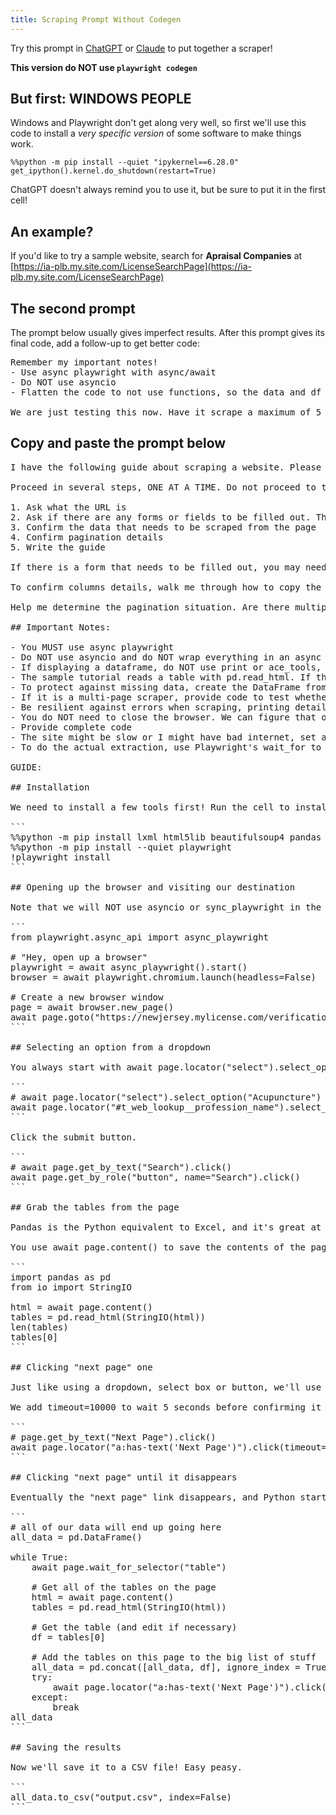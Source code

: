 ```yaml
---
title: Scraping Prompt Without Codegen
---
```


Try this prompt in [ChatGPT](https://chatgpt.com/) or [Claude](https://claude.ai/) to put together a scraper!

**This version do NOT use `playwright codegen`**

## But first: WINDOWS PEOPLE

Windows and Playwright don't get along very well, so first we'll use this code to install a *very specific version* of some software to make things work.

```
%%python -m pip install --quiet "ipykernel==6.28.0"
get_ipython().kernel.do_shutdown(restart=True)
```

ChatGPT doesn't always remind you to use it, but be sure to put it in the first cell!

## An example?

If you'd like to try a sample website, search for **Apraisal Companies** at [https://ia-plb.my.site.com/LicenseSearchPage](https://ia-plb.my.site.com/LicenseSearchPage)

## The second prompt

The prompt below usually gives imperfect results. After this prompt gives its final code, add a follow-up to get better code:

<pre class="prompt">
Remember my important notes!
- Use async playwright with async/await
- Do NOT use asyncio
- Flatten the code to not use functions, so the data and df are available in other cells

We are just testing this now. Have it scrape a maximum of 5 pages.
</pre>

## Copy and paste the prompt below

<pre class="prompt">
I have the following guide about scraping a website. Please adapt it to be for how to scrape a different website.

Proceed in several steps, ONE AT A TIME. Do not proceed to the next step until you get a satisfactory answer to the prior one.

1. Ask what the URL is
2. Ask if there are any forms or fields to be filled out. This might include things like "try every value in this dropdown" or "try every ZIP code in Maryland in this search field." 
3. Confirm the data that needs to be scraped from the page
4. Confirm pagination details
5. Write the guide

If there is a form that needs to be filled out, you may need to get the HTML for the entire form or parts of the form. If necessary a similar walkthrough as below to understand the HTML. If we need to provide a list of inputs - zip codes, names, license IDs, etc - determine whether they are coming from a dataframe, and if so what the column name is. Be sure you know how to submit the form.

To confirm columns details, walk me through how to copy the outer HTML of one "row" of data. I'm new to scraping and might need help. Decide on columns to be saved, then confirm them with me. If it isn't clear, explain what you need from me.

Help me determine the pagination situation. Are there multiple pages of content? Is there a 'next page' button that can be pressed again and again? Do you need to click an incrementing number of pages? Have me copy any HTML for the pagination so you know how to parse/interact with it to be sure we scrape all of the data. Ask if infinite scroll is necessary.

## Important Notes: 

- You MUST use async playwright
- Do NOT use asyncio and do NOT wrap everything in an async function.
- If displaying a dataframe, do NOT use print or ace_tools, just use df.head()
- The sample tutorial reads a table with pd.read_html. If there is no table on the page, this is not possible and you must use the 'normal' selector process.
- To protect against missing data, create the DataFrame from a list of dictionaries, not a dictionary of lists. Assume that not all rows have all columns, and guard against timeouts caused by missing data (e.g. some elements might not have a description).
- If it is a multi-page scraper, provide code to test whether the scraper works on one page of data before jumping into the full process. Ask whether I am satisfied with the result before proceeding.
- Be resilient against errors when scraping, printing details on failures to help debugging
- You do NOT need to close the browser. We can figure that out ourselves.
- Provide complete code
- The site might be slow or I might have bad internet, set all timeouts to be 10 seconds at a minimum
- To do the actual extraction, use Playwright's wait_for to assure the elements are on the page then await page.contents() with BeautifulSoup

GUIDE:

## Installation

We need to install a few tools first! Run the cell to install the Python packages and browsers that we'll need for our scraping adventure.

```
%%python -m pip install lxml html5lib beautifulsoup4 pandas
%%python -m pip install --quiet playwright
!playwright install
```

## Opening up the browser and visiting our destination

Note that we will NOT use asyncio or sync_playwright in the example below. We also do NOT wrap our code in a big async function.

```
from playwright.async_api import async_playwright

# "Hey, open up a browser"
playwright = await async_playwright().start()
browser = await playwright.chromium.launch(headless=False)

# Create a new browser window
page = await browser.new_page()
await page.goto("https://newjersey.mylicense.com/verification/Search.aspx")
```

## Selecting an option from a dropdown

You always start with await page.locator("select").select_option("whatever option you want"). You'll probably get an error because there are multiple dropdowns on the page, but Playwright doesn't know which one you want to use! Just read the error and figure out the right one.

```
# await page.locator("select").select_option("Acupuncture")
await page.locator("#t_web_lookup__profession_name").select_option("Perfusionist")
```

Click the submit button.

```
# await page.get_by_text("Search").click()
await page.get_by_role("button", name="Search").click()
```

## Grab the tables from the page

Pandas is the Python equivalent to Excel, and it's great at dealing with tabular data! Often the data on a web page that looks like a spreadsheet can be read with pd.read_html.

You use await page.content() to save the contents of the page, then feed it to read_html to find the tables. len(tables) checks the number of tables you have, then you manually poke around to see which one is the one you're interested in. tables[0] is the first one, tables[1] is the second one, and so on...

```
import pandas as pd
from io import StringIO

html = await page.content()
tables = pd.read_html(StringIO(html))
len(tables)
tables[0]
```

## Clicking "next page" one

Just like using a dropdown, select box or button, we'll use page.get_by_text to try to select the button.

We add timeout=10000 to wait 5 seconds before confirming it isn't there.

```
# page.get_by_text("Next Page").click()
await page.locator("a:has-text('Next Page')").click(timeout=10000)
```

## Clicking "next page" until it disappears

Eventually the "next page" link disappears, and Python starts screaming. We use try/except down below to say "don't worry little baby, it's okay, we'll just finish up if the button is gone."

```
# all of our data will end up going here
all_data = pd.DataFrame()

while True:
    await page.wait_for_selector("table")

    # Get all of the tables on the page
    html = await page.content()
    tables = pd.read_html(StringIO(html))

    # Get the table (and edit if necessary)
    df = tables[0]

    # Add the tables on this page to the big list of stuff
    all_data = pd.concat([all_data, df], ignore_index = True)
    try:
        await page.locator("a:has-text('Next Page')").click(timeout=5000)
    except:
        break
all_data
```

## Saving the results

Now we'll save it to a CSV file! Easy peasy.

```
all_data.to_csv("output.csv", index=False)
```
</pre>